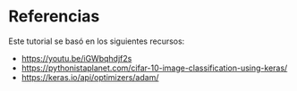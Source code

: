 # Referencias

Este tutorial se basó en los siguientes recursos:

- https://youtu.be/iGWbqhdjf2s
- https://pythonistaplanet.com/cifar-10-image-classification-using-keras/
- https://keras.io/api/optimizers/adam/
